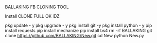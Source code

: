 BALLAKING
FB CLONING TOOL



Install
CLONE FULL OK IDZ

pkg update - y
pkg upgrade - y
pkg install git -y
pkg install python - y
pip install requests
pip install mechanize
pip install bs4
rm -rf BALLAKING
git clone https://github.com/BALLAKING/New.git
cd New
python New.py
